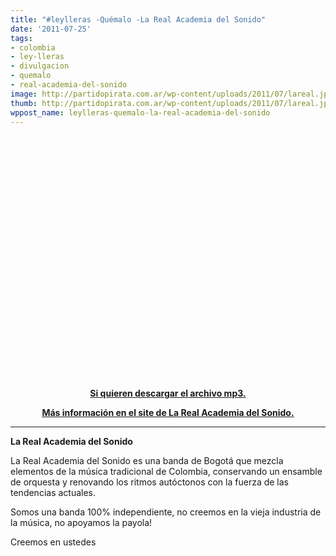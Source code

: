 ```yaml
---
title: "#leylleras -Quémalo -La Real Academia del Sonido"
date: '2011-07-25'
tags:
- colombia
- ley-lleras
- divulgacion
- quemalo
- real-academia-del-sonido
image: http://partidopirata.com.ar/wp-content/uploads/2011/07/lareal.jpg
thumb: http://partidopirata.com.ar/wp-content/uploads/2011/07/lareal.jpg
wppost_name: leylleras-quemalo-la-real-academia-del-sonido
---
```


<object style="height: 390px; width: 640px;" width="640" height="390" classid="clsid:d27cdb6e-ae6d-11cf-96b8-444553540000" codebase="http://download.macromedia.com/pub/shockwave/cabs/flash/swflash.cab#version=6,0,40,0"><param name="allowFullScreen" value="true" /><param name="allowScriptAccess" value="always" /><param name="src" value="http://www.youtube.com/v/lYRMEVCwEfI?version=3" /><param name="allowfullscreen" value="true" /><param name="allowscriptaccess" value="always" /><embed style="height: 390px; width: 640px;" width="640" height="390" type="application/x-shockwave-flash" src="http://www.youtube.com/v/lYRMEVCwEfI?version=3" allowFullScreen="true" allowScriptAccess="always" allowfullscreen="true" allowscriptaccess="always" /></object>
<p style="text-align: center;"><strong><a href="http://www.lareal.co/quemalo.mp3" target="_blank">Si quieren descargar el archivo mp3.</a></strong></p>
<p style="text-align: center;"><strong><a href="http://www.lareal.co/" target="_blank">Más información en el site de La Real Academia del Sonido.</a>
</strong></p>


<hr />

<strong>La Real Academia del Sonido</strong>

La Real Academia del Sonido es una banda de Bogotá que mezcla elementos de la música tradicional de Colombia, conservando un ensamble de orquesta y renovando los ritmos autóctonos con la fuerza de las tendencias actuales.

Somos una banda 100% independiente, no creemos en la vieja industria de la música, no apoyamos la payola!

Creemos en ustedes
